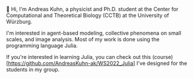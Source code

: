 👋 Hi, I'm Andreas Kuhn, a physicist and Ph.D. student at the Center for Computational and Theoretical Biology (CCTB) at the University of Würzburg.

I'm interested in agent-based modeling, collective phenomena on small scales, and image analysis. Most of my work is done using the programming language Julia.

If you're interested in learning Julia, you can check out this (course)[https://github.com/AndreasKuhn-ak/WS2022_Julia] I've designed for the students in my group.

